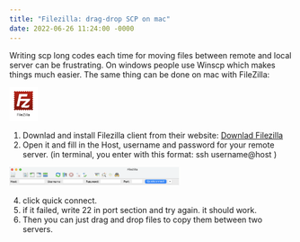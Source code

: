 ```yaml
---
title: "Filezilla: drag-drop SCP on mac"
date: 2022-06-26 11:24:00 -0000
---
```


Writing scp long codes each time for moving files between remote and local server can be frustrating. On windows people use Winscp which makes things much easier. The same thing can be done on mac with FileZilla:

<img src="../images/filezilla-2.png" width="10%" height="10%"/>

1. Downlad and install Filezilla client from their website:
[Downlad Filezilla](https://filezilla-project.org/)
2. Open it and fill in the Host, username and password for your remote server. 
(in terminal, you enter with this format: ssh username@host )

<img src="../images/filezilla-1.png" width="60%" height="60%"/>

4. click quick connect. 
5. if it failed, write 22 in port section and try again. it should work.
6. Then you can just drag and drop files to copy them between two servers.
